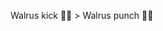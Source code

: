 Walrus kick 🦭🦵 > Walrus punch 🦭👊

<!---
promptkp/promptkp is a ✨ special ✨ repository because its `README.md` (this file) appears on your GitHub profile.
You can click the Preview link to take a look at your changes.
--->
